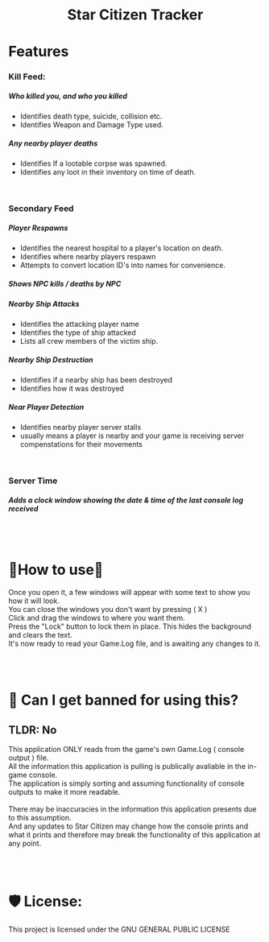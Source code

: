 <h1 align="center" id="title">Star Citizen Tracker</h1>
  
<h1>Features</h1>

<h3> Kill Feed: </h3>
<h5>Who killed you, and who you killed</h5>

* Identifies death type, suicide, collision etc.
* Identifies Weapon and Damage Type used.


<h5>Any nearby player deaths</h5>

* Identifies If a lootable corpse was spawned.
* Identifies any loot in their inventory on time of death.



<br>
<h3> Secondary Feed </h3>
<h5>Player Respawns</h5>

* Identifies the nearest hospital to a player's location on death.
* Identifies where nearby players respawn
* Attempts to convert location ID's into names for convenience.


<h5>Shows NPC kills / deaths by NPC</h5>


<h5>Nearby Ship Attacks</h5>

* Identifies the attacking player name
* Identifies the type of ship attacked
* Lists all crew members of the victim ship.


<h5>Nearby Ship Destruction</h5>

* Identifies if a nearby ship has been destroyed
* Identifies how it was destroyed


<h5>Near Player Detection</h5>

* Identifies nearby player server stalls
* usually means a player is nearby and your game is receiving server compenstations for their movements
<br>



<h3> Server Time </h3>
<h5>Adds a clock window showing the date & time of the last console log received</h5>

<br><br>
<h1>🚦How to use🚦</h1>
Once you open it, a few windows will appear with some text to show you how it will look.<br>
You can close the windows you don't want by pressing ( X )<br>
Click and drag the windows to where you want them.<br>
Press the "Lock" button to lock them in place. This hides the background and clears the text.<br>
It's now ready to read your Game.Log file, and is awaiting any changes to it.


<br><br>
<h1>🔨 Can I get banned for using this?</h1>

<h2>TLDR: No </h2> 
This application ONLY reads from the game's own Game.Log ( console output ) file.<br>
All the information this application is pulling is publically avaliable in the in-game console.<br>
The application is simply sorting and assuming functionality of console outputs to make it more readable.<br><br>
There may be inaccuracies in the information this application presents due to this assumption.<br>
And any updates to Star Citizen may change how the console prints and what it prints and therefore may break the functionality of this application at any point.


<br><br>
<h1>🛡️ License:</h1>

This project is licensed under the GNU GENERAL PUBLIC LICENSE
